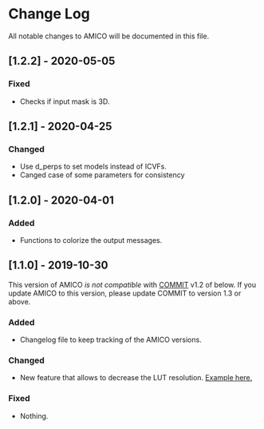 
# Change Log
All notable changes to AMICO will be documented in this file.

## [1.2.2] - 2020-05-05

### Fixed
- Checks if input mask is 3D.

## [1.2.1] - 2020-04-25

### Changed
- Use d_perps to set models instead of ICVFs.
- Canged case of some parameters for consistency

## [1.2.0] - 2020-04-01

### Added
- Functions to colorize the output messages.
 
## [1.1.0] - 2019-10-30

This version of AMICO *is not compatible* with [COMMIT](https://github.com/daducci/COMMIT) v1.2 of below. If you update AMICO to this version, please update COMMIT to version 1.3 or above.
 
### Added
- Changelog file to keep tracking of the AMICO versions.
 
### Changed
- New feature that allows to decrease the LUT resolution. [Example here.](https://github.com/ErickHernandezGutierrez/AMICO/blob/lowresLUT/doc/demos/NODDI_lowres.md)
 
### Fixed
- Nothing.
